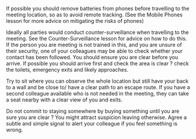 [Title]: # (Arrival at a Meeting)
[Difficulty]: # (Beginner)
[Order]: # (3)

If possible you should remove batteries from phones before travelling to the meeting location, so as to avoid remote tracking. (See the Mobile Phones lesson for more advice on mitigating the risks of phones)

Ideally all parties would conduct counter-surveillance when travelling to the meeting. See the Counter-Surveillance lesson for advice on how to do this. If the person you are meeting is not trained in this, and you are unsure of their security, one of your colleagues may be able to check whether your contact has been followed. You should ensure you are clear before you arrive. If possible you should arrive first and check the area is clear ? check the toilets, emergency exits and likely approaches.

Try to sit where you can observe the whole location but still have your back to a wall and be close to/ have a clear path to an escape route. If you have a second colleague available who is not needed in the meeting, they can take a seat nearby with a clear view of you and exits.

Do not commit to staying somewhere by buying something until you are sure you are clear ? You might attract suspicion leaving otherwise. Agree a subtle and simple signal to alert your colleague if you feel something is wrong.